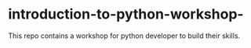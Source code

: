 # introduction-to-python-workshop-
This repo contains a workshop for python developer to build their skills. 

